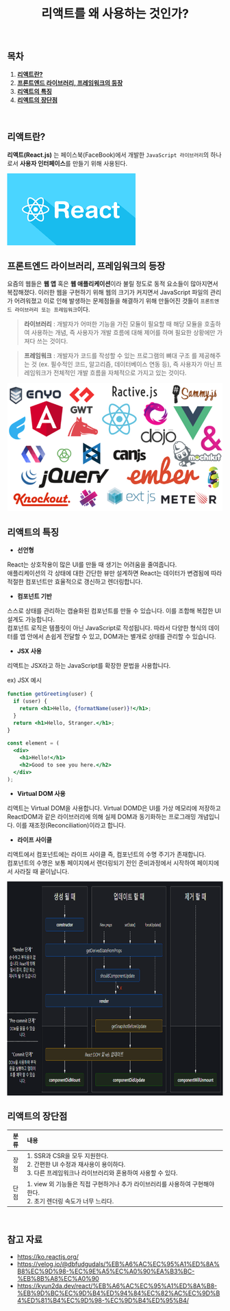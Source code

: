 <div align="center">
  <br />
  <h1>리액트를 왜 사용하는 것인가?</h1>
  <br />
</div>

## 목차

1. [**리액트란?**](#1)
2. [**프론트엔드 라이브러리, 프레임워크의 등장**](#2)
3. [**리액트의 특징**](#3)
4. [**리액트의 장단점**](#4)

<br />

<div id="1"></div>

## 리액트란?

**리액트(React.js)** 는 페이스북(FaceBook)에서 개발한 `JavaScript 라이브러리`의 하나로서 **사용자 인터페이스**를 만들기 위해 사용된다.

<img src="../images/react.png" alt="리액트" />

<br />

<div id="2"></div>

## 프론트엔드 라이브러리, 프레임워크의 등장

요즘의 웹들은 **웹 앱** 혹은 **웹 애플리케이션**이라 불릴 정도로 동적 요소들이 많아지면서 복잡해졌다. 이러한 웹을 구현하기 위해 웹의 크기가 커지면서 JavaScript 파일의 관리가 어려워졌고 이로 인해 발생하는 문제점들을 해결하기 위해 만들어진 것들이 `프론트엔드 라이브러리 또는 프레임워크`이다.

> **라이브러리** : 개발자가 어떠한 기능을 가진 모듈이 필요할 때 해당 모듈을 호출하여 사용하는 개념, 즉 사용자가 개발 흐름에 대해 제어를 하며 필요한 상황에만 가져다 쓰는 것이다.

> **프레임워크** : 개발자가 코드를 작성할 수 있는 프로그램의 뼈대 구조 를 제공해주는 것 (ex. 필수적인 코드, 알고리즘, 데이터베이스 연동 등), 즉 사용자가 아닌 프레임워크가 전체적인 개발 흐름을 자체적으로 가지고 있는 것이다.

<img src="../images/web-front-frameworks.png" alt="프론트엔드 프레임워크" height="300px" />

<br />

<div id="3"></div>

## 리액트의 특징

- **선언형**

React는 상호작용이 많은 UI를 만들 때 생기는 어려움을 줄여줍니다.  
애플리케이션의 각 상태에 대한 간단한 뷰만 설계하면 React는 데이터가 변겸됨에 따라 적절한 컴포넌트만 효율적으로 갱신하고 렌더링합니다.

- **컴포넌트 기반**

스스로 상태를 관리하는 캡슐화된 컴포넌트를 만들 수 있습니다. 이를 조합해 복잡한 UI 설계도 가능합니다.  
컴포넌트 로직은 템플릿이 아닌 JavaScript로 작성됩니다. 따라서 다양한 형식의 데이터를 앱 안에서 손쉽게 전달할 수 있고, DOM과는 별개로 상태를 관리할 수 있습니다.

- **JSX 사용**

리액트는 JSX라고 하는 JavaScript를 확장한 문법을 사용합니다.

ex) JSX 예시

```jsx
function getGreeting(user) {
  if (user) {
    return <h1>Hello, {formatName(user)}!</h1>;
  }
  return <h1>Hello, Stranger.</h1>;
}
```

```jsx
const element = (
  <div>
    <h1>Hello!</h1>
    <h2>Good to see you here.</h2>
  </div>
);
```

- **Virtual DOM 사용**

리액트는 Virtual DOM을 사용합니다. Virtual DOMD은 UI를 가상 메모리에 저장하고 ReactDOM과 같은 라이브러리에 의해 실제 DOM과 동기화하는 프로그래밍 개념입니다. 이를 재조정(Reconciliation)이라고 합니다.

- **라이프 사이클**

리액트에서 컴포넌트에는 라이프 사이클 즉, 컴포넌트의 수명 주기가 존재합니다.  
컴포넌트의 수명은 보통 페이지에서 렌더링되기 전인 준비과정에서 시작하여 페이지에서 사라질 때 끝이납니다.

<img src = "../images/lifecycle.png" alt="라이프 사이클" height="500px" />

<br />

<div id="4"></div>

## 리액트의 장단점

| 분류 | 내용                                                                                                                                      |
| :--: | :---------------------------------------------------------------------------------------------------------------------------------------- |
| 장점 | 1. SSR과 CSR을 모두 지원한다.<br />2. 간편한 UI 수정과 재사용이 용이하다.<br />3. 다른 프레임워크나 라이브러리와 혼용하여 사용할 수 있다. |
| 단점 | 1. view 외 기능들은 직접 구현하거나 추가 라이브러리를 사용하여 구현해야 한다.<br />2. 초기 렌더링 속도가 너무 느리다.                     |

<br />

## 참고 자료

- https://ko.reactjs.org/
- https://velog.io/@dbfudgudals/%EB%A6%AC%EC%95%A1%ED%8A%B8%EC%9D%98-%EC%9E%A5%EC%A0%90%EA%B3%BC-%EB%8B%A8%EC%A0%90
- https://kyun2da.dev/react/%EB%A6%AC%EC%95%A1%ED%8A%B8-%EB%9D%BC%EC%9D%B4%ED%94%84%EC%82%AC%EC%9D%B4%ED%81%B4%EC%9D%98-%EC%9D%B4%ED%95%B4/
